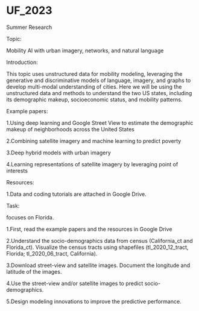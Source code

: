 # UF_2023
Summer Research

Topic: 

Mobility AI with urban imagery, networks, and natural language

Introduction: 

This topic uses unstructured data for mobility modeling, leveraging the generative and discriminative models of language, imagery, and graphs to develop multi-modal understanding of cities. Here we will be using the unstructured data and methods to understand the two US states, including its demographic makeup, socioeconomic status, and mobility patterns.

Example papers:

1.Using deep learning and Google Street View to estimate the demographic makeup of neighborhoods across the United States

2.Combining satellite imagery and machine learning to predict poverty

3.Deep hybrid models with urban imagery

4.Learning representations of satellite imagery by leveraging point of interests

Resources:

1.Data and coding tutorials are attached in Google Drive.

Task:

focuses on Florida.

1.First, read the example papers and the resources in Google Drive

2.Understand the socio-demographics data from census (California_ct and Florida_ct). Visualize the census tracts using shapefiles (tl_2020_12_tract, Florida; tl_2020_06_tract, California).

3.Download street-view and satellite images. Document the longitude and latitude of the images.

4.Use the street-view and/or satellite images to predict socio-demographics.

5.Design modeling innovations to improve the predictive performance.

 
